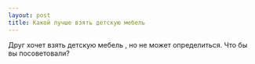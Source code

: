 ```yaml
---
layout: post 
title: Какой лучше взять детскую мебель 
--- 
```

Друг хочет взять детскую мебель , но не может определиться. Что бы вы посоветовали?